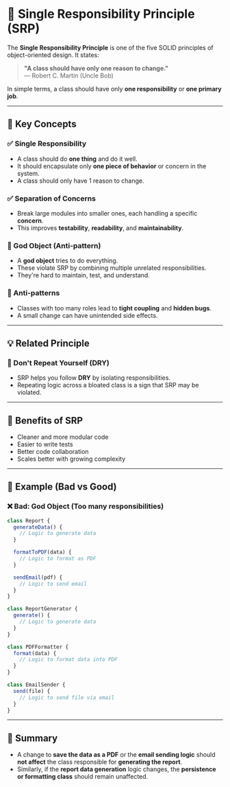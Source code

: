 # 📘 Single Responsibility Principle (SRP)

The **Single Responsibility Principle** is one of the five SOLID principles of object-oriented design. It states:

> **"A class should have only one reason to change."**  
> — Robert C. Martin (Uncle Bob)

In simple terms, a class should have only **one responsibility** or **one primary job**.

---

## 🧩 Key Concepts

### ✅ Single Responsibility
- A class should do **one thing** and do it well.
- It should encapsulate only **one piece of behavior** or concern in the system.
- A class should only have 1 reason to change.

### ✅ Separation of Concerns
- Break large modules into smaller ones, each handling a specific **concern**.
- This improves **testability**, **readability**, and **maintainability**.

### 🚫 God Object (Anti-pattern)
- A **god object** tries to do everything.
- These violate SRP by combining multiple unrelated responsibilities.
- They're hard to maintain, test, and understand.

### 🚫 Anti-patterns
- Classes with too many roles lead to **tight coupling** and **hidden bugs**.
- A small change can have unintended side effects.

---

## 💡 Related Principle

### 🔁 Don't Repeat Yourself (DRY)
- SRP helps you follow **DRY** by isolating responsibilities.
- Repeating logic across a bloated class is a sign that SRP may be violated.

---

## 🌱 Benefits of SRP

- Cleaner and more modular code
- Easier to write tests
- Better code collaboration
- Scales better with growing complexity

---

## 📌 Example (Bad vs Good)

### ❌ Bad: God Object (Too many responsibilities)

```js
class Report {
  generateData() {
    // Logic to generate data
  }

  formatToPDF(data) {
    // Logic to format as PDF
  }

  sendEmail(pdf) {
    // Logic to send email
  }
}

class ReportGenerator {
  generate() {
    // Logic to generate data
  }
}

class PDFFormatter {
  format(data) {
    // Logic to format data into PDF
  }
}

class EmailSender {
  send(file) {
    // Logic to send file via email
  }
}
```
---

## 📌 Summary

- A change to **save the data as a PDF** or the **email sending logic** should **not affect** the class responsible for **generating the report**.
- Similarly, if the **report data generation** logic changes, the **persistence or formatting class** should remain unaffected.